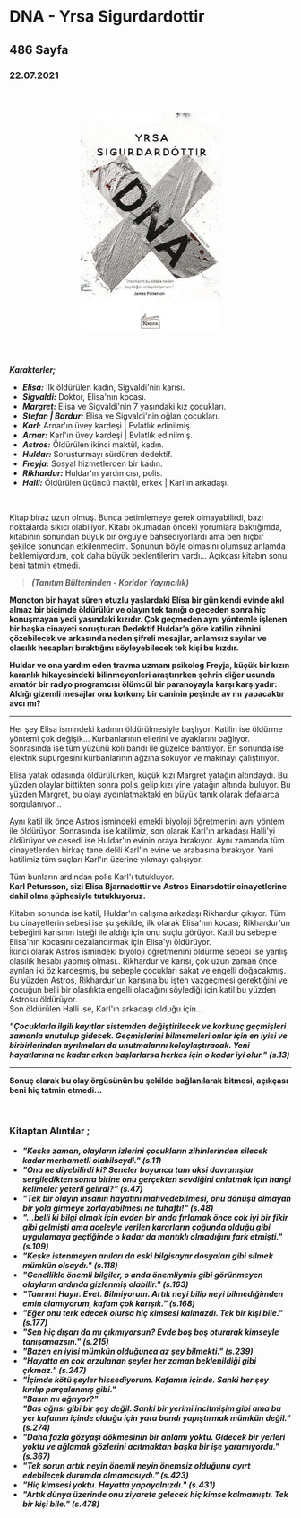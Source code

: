   
# DNA - Yrsa Sigurdardottir
## 486 Sayfa
### 22.07.2021
  
<br>

  <p align="center" style="padding: 10px">
    <img alt="Dna-Yrsa-Sigurdardottir" src="../images/77_DNA.jpg" width="250">
    <br>

<br>
<br>

***Karakterler;***
- ***Elisa:*** İlk öldürülen kadın, Sigvaldi'nin karısı.
- ***Sigvaldi:*** Doktor, Elisa'nın kocası.
- ***Margret:*** Elisa ve Sigvaldi'nin 7 yaşındaki kız çocukları. 
- ***Stefan | Bardur:*** Elisa ve Sigvaldi'nin oğlan çocukları. 
- ***Karl:*** Arnar'ın üvey kardeşi | Evlatlık edinilmiş.
- ***Arnar:*** Karl'ın üvey kardeşi | Evlatlık edinilmiş.
- ***Astros:*** Öldürülen ikinci maktül, kadın.
- ***Huldar:*** Soruşturmayı sürdüren dedektif.
- ***Freyja:*** Sosyal hizmetlerden bir kadın.
- ***Rikhardur:*** Huldar'ın yardımcısı, polis.
- ***Halli:*** Öldürülen üçüncü maktül, erkek | Karl'ın arkadaşı.


<br>

Kitap biraz uzun olmuş. Bunca betimlemeye gerek olmayabilirdi, bazı noktalarda sıkıcı olabiliyor. Kitabı okumadan önceki yorumlara baktığımda, kitabının sonundan büyük bir övgüyle bahsediyorlardı ama ben hiçbir şekilde sonundan etkilenmedim. Sonunun böyle olmasını olumsuz anlamda beklemiyordum, çok daha büyük beklentilerim vardı... Açıkçası kitabın sonu beni tatmin etmedi.

> ***(Tanıtım Bülteninden - Koridor Yayıncılık)***

**Monoton bir hayat süren otuzlu yaşlardaki Elísa bir gün kendi evinde akıl almaz bir biçimde öldürülür ve olayın tek tanığı o geceden sonra hiç konuşmayan yedi yaşındaki kızıdır. Çok geçmeden aynı yöntemle işlenen bir başka cinayeti soruşturan Dedektif Huldar’a göre katilin zihnini çözebilecek ve arkasında neden şifreli mesajlar, anlamsız sayılar ve olasılık hesapları bıraktığını söyleyebilecek tek kişi bu kızdır.**

**Huldar ve ona yardım eden travma uzmanı psikolog Freyja, küçük bir kızın karanlık hikayesindeki bilinmeyenleri araştırırken şehrin diğer ucunda amatör bir radyo programcısı ölümcül bir paranoyayla karşı karşıyadır: Aldığı gizemli mesajlar onu korkunç bir caninin peşinde av mı yapacaktır avcı mı?**

_____


Her şey Elisa ismindeki kadının öldürülmesiyle başlıyor. Katilin ise öldürme yöntemi çok değişik... Kurbanlarının ellerini ve ayaklarını bağlıyor. Sonrasında ise tüm yüzünü koli bandı ile güzelce bantlıyor. En sonunda ise elektrik süpürgesini kurbanlarının ağzına sokuyor ve makinayı çalıştırıyor.

Elisa yatak odasında öldürülürken, küçük kızı Margret yatağın altındaydı. Bu yüzden olaylar bittikten sonra polis gelip kızı yine yatağın altında  buluyor. Bu yüzden Margret, bu olayı aydınlatmaktaki en büyük tanık olarak defalarca sorgulanıyor...

Aynı katil ilk önce Astros ismindeki emekli biyoloji öğretmenini aynı yöntem ile öldürüyor. Sonrasında ise katilimiz, son olarak Karl'ın arkadaşı Halli'yi öldürüyor ve cesedi ise Huldar'ın evinin oraya bırakıyor. Aynı zamanda tüm cinayetlerden birkaç tane delili Karl'ın evine ve arabasına bırakıyor. Yani katilimiz tüm suçları Karl'ın üzerine yıkmayı çalışıyor.

Tüm bunların ardından polis Karl'ı tutukluyor. <br>
**Karl Petursson, sizi Elisa Bjarnadottir ve Astros Einarsdottir cinayetlerine dahil olma şüphesiyle tutukluyoruz.**

Kitabın sonunda ise katil, Huldar'ın çalışma arkadaşı Rikhardur çıkıyor. Tüm bu cinayetlerin sebesi ise şu şekilde, ilk olarak Elisa'nın kocası; Rikhardur'un bebeğini karısının isteği ile aldığı için onu suçlu görüyor. Katil bu sebeple Elisa'nın kocasını cezalandırmak için Elisa'yı öldürüyor. <br> İkinci olarak Astros ismindeki biyoloji öğretmenini öldürme sebebi ise yanlış olasılık hesabı yapmış olması.. Rikhardur ve karısı, çok uzun zaman önce ayrılan iki öz kardeşmiş, bu sebeple çocukları sakat ve engelli doğacakmış. Bu yüzden Astros, Rikhardur'un karısına bu işten vazgeçmesi gerektiğini ve çocuğun belli bir olasılıkta engelli olacağını söylediği için katil bu yüzden Astrosu öldürüyor. <br> Son öldürülen Halli ise, Karl'ın arkadaşı olduğu için...

***"Çocuklarla ilgili kayıtlar sistemden değiştirilecek ve korkunç geçmişleri zamanla unutulup gidecek. Geçmişlerini bilmemeleri onlar için en iyisi ve birbirlerinden ayrılmaları da unutmalarını kolaylaştıracak. Yeni hayatlarına ne kadar erken başlarlarsa herkes için o kadar iyi olur." (s.13)***

_____

**Sonuç olarak bu olay örgüsünün bu şekilde bağlanılarak bitmesi, açıkçası beni hiç tatmin etmedi...**





<br>

### Kitaptan Alıntılar ;
- ***"Keşke zaman, olayların izlerini çocukların zihinlerinden silecek kadar merhametli olabilseydi." (s.11)***
- ***"Ona ne diyebilirdi ki? Seneler boyunca tam aksi davranışlar sergiledikten sonra birine onu gerçekten sevdiğini anlatmak için hangi kelimeler yeterli gelirdi?" (s.47)***
- ***"Tek bir olayın insanın hayatını mahvedebilmesi, onu dönüşü olmayan bir yola girmeye zorlayabilmesi ne tuhaftı!" (s.48)***
- ***"...belli ki bilgi almak için evden bir anda fırlamak önce çok iyi bir fikir gibi gelmişti ama aceleyle verilen kararların çoğunda olduğu gibi uygulamaya geçtiğinde o kadar da mantıklı olmadığını fark etmişti." (s.109)***
- ***"Keşke istenmeyen anıları da eski bilgisayar dosyaları gibi silmek mümkün olsaydı." (s.118)***
- ***"Genellikle önemli bilgiler, o anda önemliymiş gibi  görünmeyen olayların ardında gizlenmiş olabilir." (s.163)***
- ***"Tanrım! Hayır. Evet. Bilmiyorum. Artık neyi bilip neyi bilmediğimden emin olamıyorum, kafam çok karışık." (s.168)***
- ***"Eğer onu terk edecek olursa hiç kimsesi kalmazdı. Tek bir kişi bile." (s.177)***
- ***"Sen hiç dışarı da mı çıkmıyorsun? Evde boş boş oturarak kimseyle tanışamazsın." (s.215)*** 
- ***"Bazen en iyisi mümkün olduğunca az şey bilmekti." (s.239)***
- ***"Hayatta en çok arzulanan şeyler her zaman beklenildiği gibi çıkmaz." (s.247)***
- ***"İçimde kötü şeyler hissediyorum. Kafamın içinde. Sanki her şey kırılıp parçalanmış gibi." <br> "Başın mı ağrıyor?" <br> "Baş ağrısı gibi bir şey değil. Sanki bir yerimi incitmişim gibi ama bu yer kafamın içinde olduğu için yara bandı yapıştırmak mümkün değil." (s.274)***
- ***"Daha fazla gözyaşı dökmesinin bir anlamı yoktu. Gidecek bir yerleri yoktu ve ağlamak gözlerini acıtmaktan başka bir işe yaramıyordu." (s.367)***
- ***"Tek sorun artık neyin önemli neyin önemsiz olduğunu ayırt edebilecek durumda olmamasıydı." (s.423)***
- ***"Hiç kimsesi yoktu. Hayatta yapayalnızdı." (s.431)***
- ***"Artık  dünya üzerinde onu ziyarete gelecek hiç kimse kalmamıştı. Tek bir kişi bile." (s.478)***
